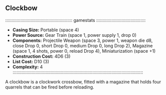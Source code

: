 ## Clockbow

::::::::::::::::::::::::::::::::::::::::::::::::::::: gamestats :::::::::::::::::::::::::::::::::::::::
- **Casing Size:** Portable (space 4)
- **Power Source:** Gear Train (space 1, power supply 1, drop 0)
- **Components:** Projectile Weapon (space 3, power 1, weapon die d8, close
  Drop 0, short Drop 0, medium Drop 0, long Drop 2), Magazine (space 1, 4
  shots, power 0, reload Drop 4), Miniaturization (space +1)
- **Construction Cost:** 4D6 (3)
- **List Cost:** D10 (3)
- **Complexity:** 4
:::::::::::::::::::::::::::::::::::::::::::::::::::::::::::::::::::::::::::::::::::::::::::::::::::::::

A clockbow is a clockwork crossbow, fitted with a magazine that holds four quarrels that can be fired before reloading.

